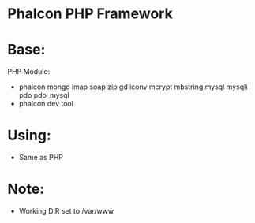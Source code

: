 # Phalcon PHP Framework

# Base:
PHP Module:
- phalcon mongo imap soap zip gd iconv mcrypt mbstring mysql mysqli pdo pdo_mysql
- phalcon dev tool

# Using:
- Same as PHP

# Note:
- Working DIR set to /var/www 
